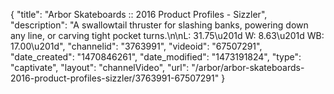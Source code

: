 {
    "title": "Arbor Skateboards :: 2016 Product Profiles - Sizzler",
    "description": "A swallowtail thruster for slashing banks, powering down any line, or carving tight pocket turns.\n\nL: 31.75\u201d  W: 8.63\u201d  WB: 17.00\u201d",
    "channelid": "3763991",
    "videoid": "67507291",
    "date_created": "1470846261",
    "date_modified": "1473191824",
    "type": "captivate",
    "layout": "channelVideo",
    "url": "\/arbor\/arbor-skateboards-2016-product-profiles-sizzler\/3763991-67507291"
}